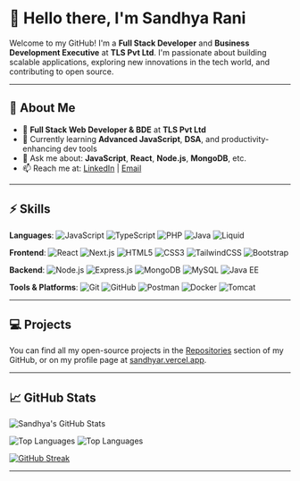 # 👋 Hello there, I'm Sandhya Rani

Welcome to my GitHub! I'm a **Full Stack Developer** and **Business Development Executive** at **TLS Pvt Ltd**. I'm passionate about building scalable applications, exploring new innovations in the tech world, and contributing to open source.

---

## 🚀 About Me

- 💼 **Full Stack Web Developer & BDE** at **TLS Pvt Ltd**
- 🌱 Currently learning **Advanced JavaScript**, **DSA**, and productivity-enhancing dev tools
- 💬 Ask me about: **JavaScript**, **React**, **Node.js**, **MongoDB**, etc.
- 📫 Reach me at: [LinkedIn](https://www.linkedin.com/in/sandhya12r/) | [Email](mailto:sandhyardev12@gmail.com)

---

## ⚡ Skills

**Languages**:
![JavaScript](https://img.shields.io/badge/JavaScript-%23F7DF1E?style=flat&logo=javascript&logoColor=black) 
![TypeScript](https://img.shields.io/badge/TypeScript-%232B2D3B?style=flat&logo=typescript&logoColor=white) 
![PHP](https://img.shields.io/badge/PHP-%23778CBF?style=flat&logo=php&logoColor=white) 
![Java](https://img.shields.io/badge/Java-%23F7B93E?style=flat&logo=java&logoColor=white) 
![Liquid](https://img.shields.io/badge/Liquid-%2300B0B9?style=flat&logo=liquid&logoColor=white)

**Frontend**:
![React](https://img.shields.io/badge/React-%2320232A?style=flat&logo=react&logoColor=61DAFB) 
![Next.js](https://img.shields.io/badge/Next.js-%23000000?style=flat&logo=nextdotjs&logoColor=white) 
![HTML5](https://img.shields.io/badge/HTML5-%23E34F26?style=flat&logo=html5&logoColor=white) 
![CSS3](https://img.shields.io/badge/CSS3-%231572B6?style=flat&logo=css3&logoColor=white) 
![TailwindCSS](https://img.shields.io/badge/TailwindCSS-%23006B5F?style=flat&logo=tailwindcss&logoColor=white) 
![Bootstrap](https://img.shields.io/badge/Bootstrap-%23563D7C?style=flat&logo=bootstrap&logoColor=white)

**Backend**:
![Node.js](https://img.shields.io/badge/Node.js-%23339933?style=flat&logo=node.js&logoColor=white) 
![Express.js](https://img.shields.io/badge/Express.js-%23404d59?style=flat&logo=express&logoColor=white) 
![MongoDB](https://img.shields.io/badge/MongoDB-%2300B140?style=flat&logo=mongodb&logoColor=white) 
![MySQL](https://img.shields.io/badge/MySQL-%234479A1?style=flat&logo=mysql&logoColor=white) 
![Java EE](https://img.shields.io/badge/Java%20EE-%234F5A5A?style=flat&logo=java&logoColor=white)

**Tools & Platforms**:
![Git](https://img.shields.io/badge/Git-%23F1502F?style=flat&logo=git&logoColor=white) 
![GitHub](https://img.shields.io/badge/GitHub-%23121011?style=flat&logo=github&logoColor=white) 
![Postman](https://img.shields.io/badge/Postman-%23FF6C37?style=flat&logo=postman&logoColor=white) 
![Docker](https://img.shields.io/badge/Docker-%232496ED?style=flat&logo=docker&logoColor=white) 
![Tomcat](https://img.shields.io/badge/Tomcat-%23F8DC75?style=flat&logo=apachetomcat&logoColor=black)

---

## 💻 Projects

You can find all my open-source projects in the [Repositories](https://github.com/sandhya12r?tab=repositories) section of my GitHub, or on my profile page at [sandhyar.vercel.app](https://sandhyar.vercel.app).

---

## 📈 GitHub Stats

![Sandhya's GitHub Stats](https://github-readme-stats.vercel.app/api?username=sandhya12r&show_icons=true&count_private=true&theme=radical) 

![Top Languages](https://github-readme-stats.vercel.app/api/top-langs/?username=sandhya12r&layout=compact&theme=radical) ![Top Languages]([https://github-readme-stats.vercel.app/api/top-langs/?username=sandhya12r&langs_count=10&layout=compact&theme=radical&count_private=true](https://github-readme-stats.vercel.app/api/top-langs/?username=sandhya12r&langs_count=10&layout=compact&theme=radical&count_private=true))

[![GitHub Streak](https://streak-stats.demolab.com?user=sandhya12r&theme=radical&hide_border=true)](https://git.io/streak-stats)

---

